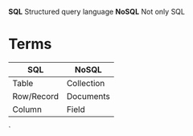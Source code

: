 **SQL** Structured query language
**NoSQL** Not only SQL

# Terms

| SQL        | NoSQL      |
| ---------- | ---------- |
| Table      | Collection |
| Row/Record | Documents  |
| Column     | Field      |
`